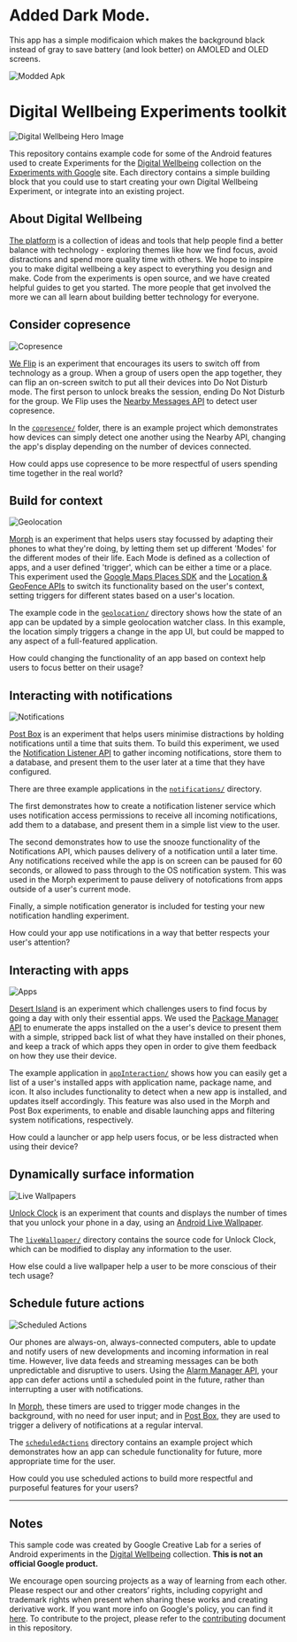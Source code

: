 # Added Dark Mode.
This app has a simple modificaion which makes the background black instead of gray to save battery (and look better) on AMOLED and OLED screens.

![Modded Apk](https://i.imgur.com/5JH7czj.jpg) 


# Digital Wellbeing Experiments toolkit

![Digital Wellbeing Hero Image](img/Toolkit_Hero.jpg)

This repository contains example code for some of the Android features used to create Experiments for the [Digital Wellbeing](https://experiments.withgoogle.com/digitalwellbeing) collection on the [Experiments with Google](https://experiments.withgoogle.com) site. Each directory contains a simple building block that you could use to start creating your own Digital Wellbeing Experiment, or integrate into an existing project.


## About Digital Wellbeing

[The platform](https://experiments.withgoogle.com/digitalwellbeing) is a collection of ideas and tools that help people find a better balance with technology - exploring themes like how we find focus, avoid distractions and spend more quality time with others. We hope to inspire you to make digital wellbeing a key aspect to everything you design and make. Code from the experiments is open source, and we have created helpful guides to get you started. The more people that get involved the more we can all learn about building better technology for everyone. 


## Consider copresence
![Copresence](img/Toolkit_WeFlip.png)

[We Flip](https://experiments.withgoogle.com/we-flip) is an experiment that encourages its users to switch off from technology as a group. When a group of users open the app together, they can flip an on-screen switch to put all their devices into Do Not Disturb mode. The first person to unlock breaks the session, ending Do Not Disturb for the group. We Flip uses the [Nearby Messages API](https://developers.google.com/nearby/) to detect user copresence.

In the [`copresence/`](copresence/) folder, there is an example project which demonstrates how devices can simply detect one another using the Nearby API, changing the app's display depending on the number of devices connected. 

How could apps use copresence to be more respectful of users spending time together in the real world?


## Build for context
![Geolocation](img/Toolkit_Morph.png)

[Morph](https://experiments.withgoogle.com/morph) is an experiment that helps users stay focussed by adapting their phones to what they're doing, by letting them set up different 'Modes' for the different modes of their life. Each Mode is defined as a collection of apps, and a user defined 'trigger', which can be either a time or a place. This experiment used the [Google Maps Places SDK](https://developers.google.com/places/android-sdk/start) and the [Location & GeoFence APIs](https://developer.android.com/training/location/geofencing) to switch its functionality based on the user's context, setting triggers for different states based on a user's location. 

The example code in the [`geolocation/`](geolocation/) directory shows how the state of an app can be updated by a simple geolocation watcher class. In this example, the location simply triggers a change in the app UI, but could be mapped to any aspect of a full-featured application. 

How could changing the functionality of an app based on context help users to focus better on their usage?


## Interacting with notifications
![Notifications](img/Toolkit_PostBox.png)

[Post Box](https://experiments.withgoogle.com/post-box) is an experiment that helps users minimise distractions by holding notifications until a time that suits them. To build this experiment, we used the [Notification Listener API](https://developer.android.com/reference/android/service/notification/NotificationListenerService) to gather incoming notifications, store them to a database, and present them to the user later at a time that they have configured. 

There are three example applications in the [`notifications/`](notifications/) directory. 

The first demonstrates how to create a notification listener service which uses notification access permissions to receive all incoming notifications, add them to a database, and present them in a simple list view to the user. 

The second demonstrates how to use the snooze functionality of the Notifications API, which pauses delivery of a notification until a later time. Any notifications received while the app is on screen can be paused for 60 seconds, or allowed to pass through to the OS notification system. This was used in the Morph experiment to pause delivery of notofications from apps outside of a user's current mode.

Finally, a simple notification generator is included for testing your new notification handling experiment.

How could your app use notifications in a way that better respects your user's attention?


## Interacting with apps
![Apps](img/Toolkit_DesertIsland.png)

[Desert Island](https://experiments.withgoogle.com/desert-island) is an experiment which challenges users to find focus by going a day with only their essential apps. We used the [Package Manager API](https://developer.android.com/reference/android/content/pm/PackageManager) to enumerate the apps installed on the a user's device to present them with a simple, stripped back list of what they have installed on their phones, and keep a track of which apps they open in order to give them feedback on how they use their device.

The example application in [`appInteraction/`](appInteraction/) shows how you can easily get a list of a user's installed apps with application name, package name, and icon. It also includes functionality to detect when a new app is installed, and updates itself accordingly. This feature was also used in the Morph and Post Box experiments, to enable and disable launching apps and filtering system notifications, respectively. 

How could a launcher or app help users focus, or be less distracted when using their device?



## Dynamically surface information
![Live Wallpapers](img/Toolkit_UnlockClock.png)

[Unlock Clock](https://experiments.withgoogle.com/unlock-clock) is an experiment that counts and displays the number of times that you unlock your phone in a day, using an [Android Live Wallpaper](https://developer.android.com/reference/android/service/wallpaper/package-summary).

The [`liveWallpaper/`](liveWallpaper/) directory contains the source code for Unlock Clock, which can be modified to display any information to the user. 

How else could a live wallpaper help a user to be more conscious of their tech usage?


## Schedule future actions
![Scheduled Actions](img/Toolkit_ActionsDelayed.png)

Our phones are always-on, always-connected computers, able to update and notify users of new developments and incoming information in real time. However, live data feeds and streaming messages can be both unpredictable and disruptive to users. Using the [Alarm Manager API](https://developer.android.com/training/scheduling/alarms), your app can defer actions until a scheduled point in the future, rather than interrupting a user with notifications.

In [Morph](https://experiments.withgoogle.com/morph), these timers are used to trigger mode changes in the background, with no need for user input; and in [Post Box](https://experiments.withgoogle.com/post-box), they are used to trigger a delivery of notifications at a regular interval.

The [`scheduledActions`](scheduledActions/) directory contains an example project which demonstrates how an app can schedule functionality for future, more appropriate time for the user. 

How could you use scheduled actions to build more respectful and purposeful features for your users?

---

## Notes
This sample code was created by Google Creative Lab for a series of Android experiments in the [Digital Wellbeing](https://experiments.withgoogle.com/digitalwellbeing) collection. __This is not an official Google product.__

We encourage open sourcing projects as a way of learning from each other. Please respect our and other creators’ rights, including copyright and trademark rights when present when sharing these works and creating derivative work. If you want more info on Google's policy, you can find it [here](https://www.google.com/permissions/). To contribute to the project, please refer to the [contributing](CONTRIBUTING.md) document in this repository.
